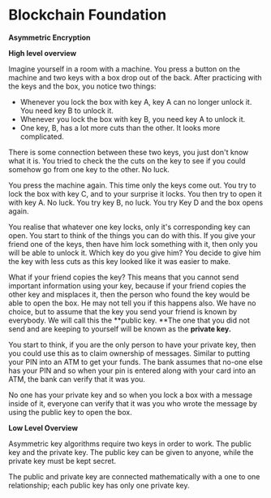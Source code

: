 # **Blockchain Foundation**

**Asymmetric Encryption**

**High level overview**

Imagine yourself in a room with a machine. You press a button on the machine and two keys with a box drop out of the back. After practicing with the keys and the box, you notice two things:

* Whenever you lock the box with key A, key A can no longer unlock it. You need key B to unlock it.
* Whenever you lock the box with key B, you need key A to unlock it.
* One key, B, has a lot more cuts than the other. It looks more complicated.

There is some connection between these two keys, you just don't know what it is. You tried to check the the cuts on the key to see if you could somehow go from one key to the other. No luck.

You press the machine again. This time only the keys come out. You try to lock the box with key C, and to your surprise it locks. You then try to open it with key A. No luck. You try key B, no luck. You try Key D and the box opens again.

You realise that whatever one key locks, only it's corresponding key can open. You start to think of the things you can do with this. If you give your friend one of the keys, then have him lock something with it, then only you will be able to unlock it. Which key do you give him?  You decide to give him the key with less cuts as this key looked like it was easier to make.

What if your friend copies the key? This means that you cannot send important information using your key, because if your friend copies the other key and misplaces it, then the person who found the key would be able to open the box. He may not tell you if this happens also. We have no choice, but to assume that the key you send your friend is known by everybody. We will call this the **public key. **The one that you did not send and are keeping to yourself will be known as the **private key.**

You start to think, if you are the only person to have your private key, then you could use this as to claim ownership of messages. Similar to putting your PIN into an ATM to get your funds. The bank assumes that no-one else has your PIN and so when your pin is entered along with your card into an ATM, the bank can verify that it was you.

No one has your private key and so when you lock a box with a message inside of it, everyone can verify that it was you who wrote the message by using the public key to open the box.  
  
**Low Level Overview**

Asymmetric key algorithms require two keys in order to work. The public key and the private key. The public key can be given to anyone, while the private key must be kept secret.  
  
The public and private key are connected mathematically with a one to one relationship; each public key has only one private key.




